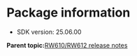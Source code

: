 # Package information

-   SDK version: 25.06.00

**Parent topic:**[RW610/RW612 release notes](../topics/rw610-rw612-release-notes.md)

